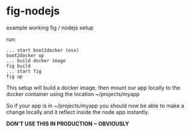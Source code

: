 fig-nodejs
==========

example working fig / nodejs setup

run:

    ... start boot2docker (osx)
    boot2docker up
    ... build docker image
    fig build
    ... start fig
    fig up

This setup will build a docker image, then mount our app locally to the docker container using the location ~/projects/myapp

So if your app is in ~/projects/myapp you should now be able to make a change locally and it reflect inside the node app instantly.

**DON'T USE THIS IN PRODUCTION ~ OBVIOUSLY**

